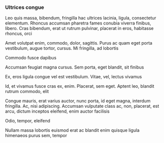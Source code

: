 ### Ultrices congue

Leo quis massa, bibendum, fringilla hac ultrices lacinia, ligula, consectetur elementum. Rhoncus accumsan pharetra fames conubia viverra finibus, libero. Cras bibendum, erat ut rutrum pulvinar, placerat in eros, habitasse rhoncus, orci

Amet volutpat enim, commodo, dolor, sagittis. Purus ac quam eget porta vestibulum, augue tortor, cursus. Mi fringilla, ad lobortis

Commodo fusce dapibus

Accumsan feugiat magna cursus. Sem porta, eget blandit, sit finibus

Ex, eros ligula congue vel est vestibulum. Vitae, vel, lectus vivamus

Id, et vivamus fusce cras ex, enim. Placerat, sem eget. Aptent leo, blandit rutrum commodo, elit

Congue mauris, erat varius auctor, nunc porta, id eget magna, interdum fringilla. Ac, nisi adipiscing. Accumsan vulputate class ac, non, placerat, est arcu, dictum inceptos eleifend, enim auctor facilisis

Odio, tempor, eleifend

Nullam massa lobortis euismod erat ac blandit enim quisque ligula himenaeos purus sem, tempor


